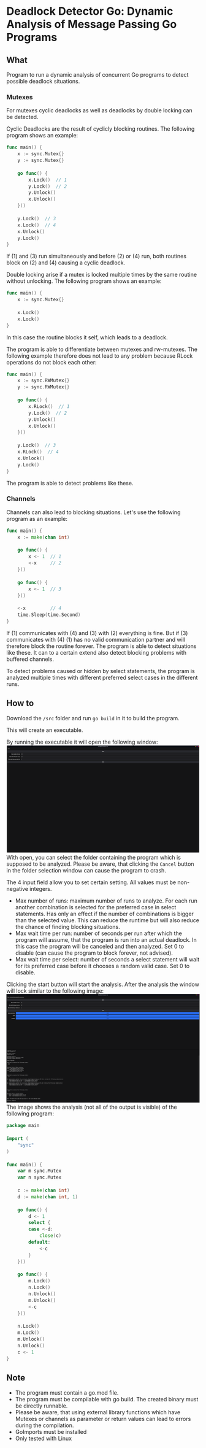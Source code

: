 # Deadlock Detector Go: Dynamic Analysis of Message Passing Go Programs

## What
Program to run a dynamic analysis of concurrent Go programs to detect 
possible deadlock situations.

### Mutexes
For mutexes cyclic deadlocks as well as deadlocks by double locking can be detected.

Cyclic Deadlocks are the result of cyclicly blocking routines.
The following program shows an example:
```go
func main() {
	x := sync.Mutex{}
	y := sync.Mutex{}

	go func() {
		x.Lock()  // 1
		y.Lock()  // 2
		y.Unlock()
		x.Unlock()
	}()

	y.Lock()  // 3
	x.Lock()  // 4
	x.Unlock()
	y.Lock()
}
```
If (1) and (3) run simultaneously and before (2) or (4) run, 
both routines block on (2) and (4) causing a cyclic deadlock.

Double locking arise if a mutex is locked multiple times by the same routine without unlocking. The following program shows an example:
```go
func main() {
	x := sync.Mutex{}

	x.Lock() 
	x.Lock()
}
```
In this case the routine blocks it self, which leads to a deadlock.

The program is able to differentiate between mutexes and rw-mutexes. The following example therefore does not lead to any problem because RLock operations do not block each other:
```go
func main() {
	x := sync.RWMutex{}
	y := sync.RWMutex{}

	go func() {
		x.RLock()  // 1
		y.Lock()  // 2
		y.Unlock()
		x.Unlock()
	}()

	y.Lock()  // 3
	x.RLock()  // 4
	x.Unlock()
	y.Lock()
}
```
The program is able to detect problems like these.

### Channels
Channels can also lead to blocking situations. Let's use the 
following program as an example:
```go
func main() {
	x := make(chan int)

	go func() {
		x <- 1  // 1
		<-x     // 2
	}()

	go func() {
		x <- 1  // 3
	}()

	<-x         // 4
	time.Sleep(time.Second)
}
```
If (1) communicates with (4) and (3) with (2) everything is fine. But if (3) communicates with (4) (1) has no valid communication partner and will therefore block the routine forever. The program is able to detect situations like these. 
It can to a certain extend also detect blocking problems 
with buffered channels. 

To detect problems caused or hidden by select statements, the program is analyzed multiple times with different preferred select cases in the different runs. 

## How to
Download the ```/src``` folder and run ```go build``` in it to build the program. 

This will create an executable.

By running the executable it will open the following window:
![Main Window](./screenshots/Window1.png)
With open, you can select the folder containing the program which is supposed to be analyzed. Please be aware, that clicking the ```Cancel``` button in the folder selection window can cause the program to crash.

The 4 input field allow you to set certain setting. All values must be non-negative integers.
- Max number of runs: maximum number of runs to analyze. For each run another 
combination is selected for the preferred case in select statements. Has only an effect 
if the number of combinations is bigger than the selected value. This can reduce the runtime 
but will also reduce the chance of finding blocking situations.
- Max wait time per run: number of seconds per run after which the program will assume, that the program is run into an actual deadlock. In this case the program will be canceled and then analyzed. Set 0 to disable (can cause the program to block forever, not advised).
- Max wait time per select: number of seconds a select statement will wait for its preferred case before it chooses a random valid case. Set 0 to disable.

Clicking the start button will start the analysis. After the analysis the window 
will lock similar to the following image:
![Main Window](./screenshots/Window2.png)
The image shows the analysis (not all of the output is visible) of the following program:
```go
package main

import (
	"sync"
)

func main() {
	var m sync.Mutex
	var n sync.Mutex

	c := make(chan int)
	d := make(chan int, 1)

	go func() {
		d <- 1
		select {
		case <-d:
			close(c)
		default:
			<-c
		}
	}()

	go func() {
		m.Lock()
		n.Lock()
		n.Unlock()
		m.Unlock()
		<-c
	}()

	n.Lock()
	m.Lock()
	m.Unlock()
	n.Unlock()
	c <- 1
}
```

## Note 
- The program must contain a go.mod file.
- The program must be compilable with go build. The created binary must be directly runnable.
- Please be aware, that using external library functions which have Mutexes or channels as parameter or return values can lead to errors during the compilation.
- GoImports must be installed
- Only tested with Linux 

